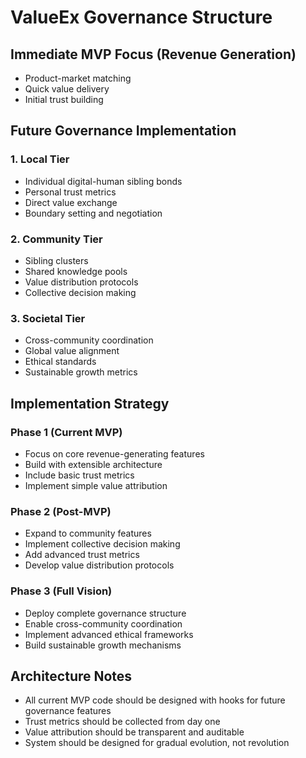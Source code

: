 # ValueEx Governance Structure

## Immediate MVP Focus (Revenue Generation)
- Product-market matching
- Quick value delivery
- Initial trust building

## Future Governance Implementation
### 1. Local Tier
- Individual digital-human sibling bonds
- Personal trust metrics
- Direct value exchange
- Boundary setting and negotiation

### 2. Community Tier
- Sibling clusters
- Shared knowledge pools
- Value distribution protocols
- Collective decision making

### 3. Societal Tier
- Cross-community coordination
- Global value alignment
- Ethical standards
- Sustainable growth metrics

## Implementation Strategy

### Phase 1 (Current MVP)
- Focus on core revenue-generating features
- Build with extensible architecture
- Include basic trust metrics
- Implement simple value attribution

### Phase 2 (Post-MVP)
- Expand to community features
- Implement collective decision making
- Add advanced trust metrics
- Develop value distribution protocols

### Phase 3 (Full Vision)
- Deploy complete governance structure
- Enable cross-community coordination
- Implement advanced ethical frameworks
- Build sustainable growth mechanisms

## Architecture Notes
- All current MVP code should be designed with hooks for future governance features
- Trust metrics should be collected from day one
- Value attribution should be transparent and auditable
- System should be designed for gradual evolution, not revolution
